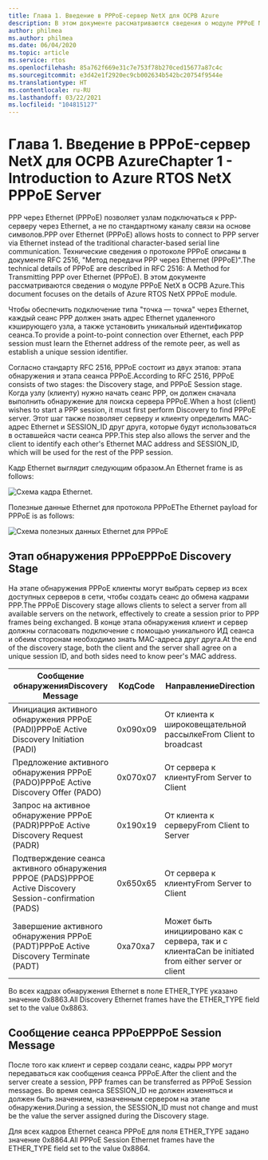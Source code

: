 ```yaml
---
title: Глава 1. Введение в PPPoE-сервер NetX для ОСРВ Azure
description: В этом документе рассматриваются сведения о модуле PPPoE NetX в ОСРВ Azure.
author: philmea
ms.author: philmea
ms.date: 06/04/2020
ms.topic: article
ms.service: rtos
ms.openlocfilehash: 85a762f669e31c7e753f78b270ced15677a87c4c
ms.sourcegitcommit: e3d42e1f2920ec9cb002634b542bc20754f9544e
ms.translationtype: HT
ms.contentlocale: ru-RU
ms.lasthandoff: 03/22/2021
ms.locfileid: "104815127"
---
```

# <a name="chapter-1---introduction-to-azure-rtos-netx-pppoe-server"></a><span data-ttu-id="6b0c1-103">Глава 1. Введение в PPPoE-сервер NetX для ОСРВ Azure</span><span class="sxs-lookup"><span data-stu-id="6b0c1-103">Chapter 1 - Introduction to Azure RTOS NetX PPPoE Server</span></span>

<span data-ttu-id="6b0c1-104">PPP через Ethernet (PPPoE) позволяет узлам подключаться к PPP-серверу через Ethernet, а не по стандартному каналу связи на основе символов.</span><span class="sxs-lookup"><span data-stu-id="6b0c1-104">PPP over Ethernet (PPPoE) allows hosts to connect to PPP server via Ethernet instead of the traditional character-based serial line communication.</span></span> <span data-ttu-id="6b0c1-105">Технические сведения о протоколе PPPoE описаны в документе RFC 2516, "Метод передачи PPP через Ethernet (PPPoE)".</span><span class="sxs-lookup"><span data-stu-id="6b0c1-105">The technical details of PPPoE are described in RFC 2516: A Method for Transmitting PPP over Ethernet (PPPoE).</span></span> <span data-ttu-id="6b0c1-106">В этом документе рассматриваются сведения о модуле PPPoE NetX в ОСРВ Azure.</span><span class="sxs-lookup"><span data-stu-id="6b0c1-106">This document focuses on the details of Azure RTOS NetX PPPoE module.</span></span>

<span data-ttu-id="6b0c1-107">Чтобы обеспечить подключение типа "точка — точка" через Ethernet, каждый сеанс PPP должен знать адрес Ethernet удаленного кэширующего узла, а также установить уникальный идентификатор сеанса.</span><span class="sxs-lookup"><span data-stu-id="6b0c1-107">To provide a point-to-point connection over Ethernet, each PPP session must learn the Ethernet address of the remote peer, as well as establish a unique session identifier.</span></span>

<span data-ttu-id="6b0c1-108">Согласно стандарту RFC 2516, PPPoE состоит из двух этапов: этапа обнаружения и этапа сеанса PPPoE.</span><span class="sxs-lookup"><span data-stu-id="6b0c1-108">According to RFC 2516, PPPoE consists of two stages: the Discovery stage, and PPPoE Session stage.</span></span> <span data-ttu-id="6b0c1-109">Когда узлу (клиенту) нужно начать сеанс PPP, он должен сначала выполнить обнаружение для поиска сервера PPPoE.</span><span class="sxs-lookup"><span data-stu-id="6b0c1-109">When a host (client) wishes to start a PPP session, it must first perform Discovery to find PPPoE server.</span></span> <span data-ttu-id="6b0c1-110">Этот шаг также позволяет серверу и клиенту определить MAC-адрес Ethernet и SESSION_ID друг друга, которые будут использоваться в оставшейся части сеанса PPP.</span><span class="sxs-lookup"><span data-stu-id="6b0c1-110">This step also allows the server and the client to identify each other's Ethernet MAC address and SESSION_ID, which will be used for the rest of the PPP session.</span></span>

<span data-ttu-id="6b0c1-111">Кадр Ethernet выглядит следующим образом.</span><span class="sxs-lookup"><span data-stu-id="6b0c1-111">An Ethernet frame is as follows:</span></span>

![Схема кадра Ethernet.](media/netx-pppoe-server-01.png)

<span data-ttu-id="6b0c1-113">Полезные данные Ethernet для протокола PPPoE</span><span class="sxs-lookup"><span data-stu-id="6b0c1-113">The Ethernet payload for PPPoE is as follows:</span></span>

![Схема полезных данных Ethernet для PPPoE](media/netx-pppoe-server-02.png)

## <a name="pppoe-discovery-stage"></a><span data-ttu-id="6b0c1-115">Этап обнаружения PPPoE</span><span class="sxs-lookup"><span data-stu-id="6b0c1-115">PPPoE Discovery Stage</span></span>

<span data-ttu-id="6b0c1-116">На этапе обнаружения PPPoE клиенты могут выбрать сервер из всех доступных серверов в сети, чтобы создать сеанс до обмена кадрами PPP.</span><span class="sxs-lookup"><span data-stu-id="6b0c1-116">The PPPoE Discovery stage allows clients to select a server from all available servers on the network, effectively to create a session prior to PPP frames being exchanged.</span></span> <span data-ttu-id="6b0c1-117">В конце этапа обнаружения клиент и сервер должны согласовать подключение с помощью уникального ИД сеанса и обеим сторонам необходимо знать MAC-адреса друг друга.</span><span class="sxs-lookup"><span data-stu-id="6b0c1-117">At the end of the discovery stage, both the client and the server shall agree on a unique session ID, and both sides need to know peer's MAC address.</span></span>

| <span data-ttu-id="6b0c1-118">Сообщение обнаружения</span><span class="sxs-lookup"><span data-stu-id="6b0c1-118">Discovery Message</span></span>                                  | <span data-ttu-id="6b0c1-119">Код</span><span class="sxs-lookup"><span data-stu-id="6b0c1-119">Code</span></span> | <span data-ttu-id="6b0c1-120">Направление</span><span class="sxs-lookup"><span data-stu-id="6b0c1-120">Direction</span></span>                                     |
| -------------------------------------------------- | ---- | --------------------------------------------- |
| <span data-ttu-id="6b0c1-121">Инициация активного обнаружения PPPoE (PADI)</span><span class="sxs-lookup"><span data-stu-id="6b0c1-121">PPPoE Active Discovery Initiation (PADI)</span></span>           | <span data-ttu-id="6b0c1-122">0x09</span><span class="sxs-lookup"><span data-stu-id="6b0c1-122">0x09</span></span> | <span data-ttu-id="6b0c1-123">От клиента к широковещательной рассылке</span><span class="sxs-lookup"><span data-stu-id="6b0c1-123">From Client to broadcast</span></span>                      |
| <span data-ttu-id="6b0c1-124">Предложение активного обнаружения PPPoE (PADO)</span><span class="sxs-lookup"><span data-stu-id="6b0c1-124">PPPoE Active Discovery Offer (PADO)</span></span>                | <span data-ttu-id="6b0c1-125">0x07</span><span class="sxs-lookup"><span data-stu-id="6b0c1-125">0x07</span></span> | <span data-ttu-id="6b0c1-126">От сервера к клиенту</span><span class="sxs-lookup"><span data-stu-id="6b0c1-126">From Server to Client</span></span>                         |
| <span data-ttu-id="6b0c1-127">Запрос на активное обнаружение PPPoE (PADR)</span><span class="sxs-lookup"><span data-stu-id="6b0c1-127">PPPoE Active Discovery Request (PADR)</span></span>              | <span data-ttu-id="6b0c1-128">0x19</span><span class="sxs-lookup"><span data-stu-id="6b0c1-128">0x19</span></span> | <span data-ttu-id="6b0c1-129">От клиента к серверу</span><span class="sxs-lookup"><span data-stu-id="6b0c1-129">From Client to Server</span></span>                         |
| <span data-ttu-id="6b0c1-130">Подтверждение сеанса активного обнаружения PPPOE (PADS)</span><span class="sxs-lookup"><span data-stu-id="6b0c1-130">PPPOE Active Discovery Session-confirmation (PADS)</span></span> | <span data-ttu-id="6b0c1-131">0x65</span><span class="sxs-lookup"><span data-stu-id="6b0c1-131">0x65</span></span> | <span data-ttu-id="6b0c1-132">От сервера к клиенту</span><span class="sxs-lookup"><span data-stu-id="6b0c1-132">From Server to Client</span></span>                         |
| <span data-ttu-id="6b0c1-133">Завершение активного обнаружения PPPoE (PADT)</span><span class="sxs-lookup"><span data-stu-id="6b0c1-133">PPPoE Active Discovery Terminate (PADT)</span></span>            | <span data-ttu-id="6b0c1-134">0xa7</span><span class="sxs-lookup"><span data-stu-id="6b0c1-134">0xa7</span></span> | <span data-ttu-id="6b0c1-135">Может быть инициировано как с сервера, так и с клиента</span><span class="sxs-lookup"><span data-stu-id="6b0c1-135">Can be initiated from either server or client</span></span> |

<span data-ttu-id="6b0c1-136">Во всех кадрах обнаружения Ethernet в поле ETHER_TYPE указано значение 0x8863.</span><span class="sxs-lookup"><span data-stu-id="6b0c1-136">All Discovery Ethernet frames have the ETHER_TYPE field set to the value 0x8863.</span></span>

## <a name="pppoe-session-message"></a><span data-ttu-id="6b0c1-137">Сообщение сеанса PPPoE</span><span class="sxs-lookup"><span data-stu-id="6b0c1-137">PPPoE Session Message</span></span>

<span data-ttu-id="6b0c1-138">После того как клиент и сервер создали сеанс, кадры PPP могут передаваться как сообщения сеанса PPPoE.</span><span class="sxs-lookup"><span data-stu-id="6b0c1-138">After the client and the server create a session, PPP frames can be transferred as PPPoE Session messages.</span></span> <span data-ttu-id="6b0c1-139">Во время сеанса SESSION_ID не должен изменяться и должен быть значением, назначенным сервером на этапе обнаружения.</span><span class="sxs-lookup"><span data-stu-id="6b0c1-139">During a session, the SESSION_ID must not change and must be the value the server assigned during the Discovery stage.</span></span>

<span data-ttu-id="6b0c1-140">Для всех кадров Ethernet сеанса PPPoE для поля ETHER_TYPE задано значение 0x8864.</span><span class="sxs-lookup"><span data-stu-id="6b0c1-140">All PPPoE Session Ethernet frames have the ETHER_TYPE field set to the value 0x8864.</span></span>